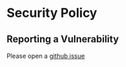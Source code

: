 # Security Policy

## Reporting a Vulnerability

Please open a [github issue](https://github.com/ckaznocha/protoc-gen-lint/issues)
